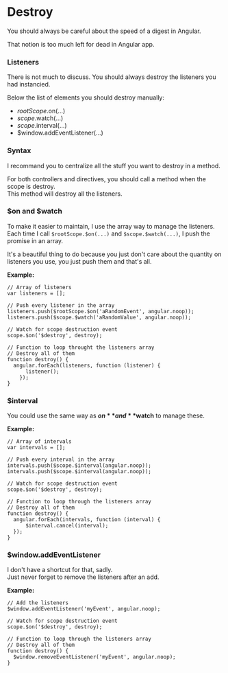 # Destroy

You should always be careful about the speed of a digest in Angular.

That notion is too much left for dead in Angular app.

### Listeners

There is not much to discuss. 
You should always destroy the listeners you had instancied.

Below the list of elements you should destroy manually:

- $rootScope.$on(...)
- $scope.$watch(...)
- $scope.$interval(...)
- $window.addEventListener(...)

### Syntax

I recommand you to centralize all the stuff you want to destroy in a method.

For both controllers and directives, you should call a method when the scope is destroy.  
This method will destroy all the listeners.

### $on and $watch

To make it easier to maintain, I use the array way to manage the listeners.  
Each time I call `$rootScope.$on(...)` and `$scope.$watch(...)`, I push the promise in an array.

It's a beautiful thing to do because you just don't care about the quantity on listeners you use, you just push them and that's all.

**Example:**

```
// Array of listeners
var listeners = [];

// Push every listener in the array
listeners.push($rootScope.$on('aRandomEvent', angular.noop));
listeners.push($scope.$watch('aRandomValue', angular.noop));

// Watch for scope destruction event
scope.$on('$destroy', destroy);

// Function to loop throught the listeners array
// Destroy all of them
function destroy() {
  angular.forEach(listeners, function (listener) {
	  listener();
	});
}
```

### $interval

You could use the same way as **$on** and **$watch** to manage these.

**Example:**

```
// Array of intervals
var intervals = [];

// Push every interval in the array
intervals.push($scope.$interval(angular.noop));
intervals.push($scope.$interval(angular.noop));

// Watch for scope destruction event
scope.$on('$destroy', destroy);

// Function to loop through the listeners array
// Destroy all of them
function destroy() {
  angular.forEach(intervals, function (interval) {
	  $interval.cancel(interval);
  });
}
```

### $window.addEventListener

I don't have a shortcut for that, sadly.  
Just never forget to remove the listeners after an add.

**Example:**

```
// Add the listeners
$window.addEventListener('myEvent', angular.noop);

// Watch for scope destruction event
scope.$on('$destroy', destroy);

// Function to loop through the listeners array
// Destroy all of them
function destroy() {
  $window.removeEventListener('myEvent', angular.noop);
}
```

